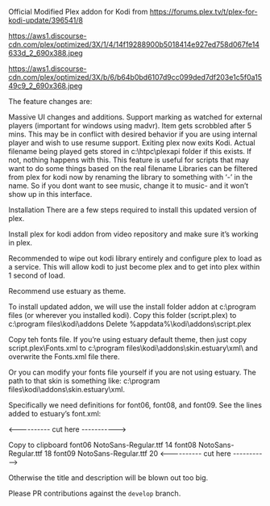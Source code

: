 Official Modified Plex addon for Kodi from https://forums.plex.tv/t/plex-for-kodi-update/396541/8

https://aws1.discourse-cdn.com/plex/optimized/3X/1/4/14f19288900b5018414e927ed758d067fe14633d_2_690x388.jpeg

https://aws1.discourse-cdn.com/plex/optimized/3X/b/6/b64b0bd6107d9cc099ded7df203e1c5f0a1549c9_2_690x368.jpeg

The feature changes are:

Massive UI changes and additions.
Support marking as watched for external players (important for windows using madvr). Item gets scrobbled after 5 mins.
This may be in conflict with desired behavior if you are using internal player and wish to use resume support.
Exiting plex now exits Kodi.
Actual filename being played gets stored in c:\htpc\plexapi folder if this exists. If not, nothing happens with this.
This feature is useful for scripts that may want to do some things based on the real filename
Libraries can be filtered from plex for kodi now by renaming the library to something with ‘-’ in the name.
So if you dont want to see music, change it to music- and it won’t show up in this interface.

Installation
There are a few steps required to install this updated version of plex.

Install plex for kodi addon from video repository and make sure it’s working in plex.

Recommended to wipe out kodi library entirely and configure plex to load as a service.
This will allow kodi to just become plex and to get into plex within 1 second of load.

Recommend use estuary as theme.

To install updated addon, we will use the install folder addon at c:\program files (or wherever you installed kodi).
Copy this folder (script.plex) to c:\program files\kodi\addons
Delete %appdata%\kodi\addons\script.plex

Copy teh fonts file. If you’re using estuary default theme, then just copy script.plex\Fonts.xml to c:\program files\kodi\addons\skin.estuary\xml\ and overwrite the Fonts.xml file there.

Or you can modify your fonts file yourself if you are not using estuary. The path to that skin is something like:
c:\program files\kodi\addons\skin.estuary\xml.

Specifically we need definitions for font06, font08, and font09. See the lines added to estuary’s font.xml:

<---------- cut here ----------->

Copy to clipboard
	<font>
		<name>font06</name>
		<filename>NotoSans-Regular.ttf</filename>
		<size>14</size>
		<style>lighten</style>
	</font>
	<font>
		<name>font08</name>
		<filename>NotoSans-Regular.ttf</filename>
		<size>18</size>
		<style>lighten</style>
	</font>
	<font>
		<name>font09</name>
		<filename>NotoSans-Regular.ttf</filename>
		<size>20</size>
		<style>lighten</style>
	</font>
<---------- cut here ----------->

Otherwise the title and description will be blown out too big.

Please PR contributions against the `develop` branch.
